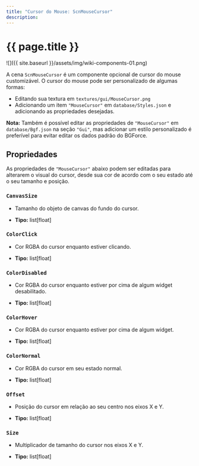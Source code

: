 ```yaml
---
title: "Cursor do Mouse: ScnMouseCursor"
description:
---
```


# {{ page.title }}

![]({{ site.baseurl }}/assets/img/wiki-components-01.png)

A cena `ScnMouseCursor` é um componente opcional de cursor do mouse customizável.
O cursor do mouse pode ser personalizado de algumas formas:

- Editando sua textura em `textures/gui/MouseCursor.png`
- Adicionando um item `"MouseCursor"` em `database/Styles.json` e adicionando as propriedades desejadas.

**Nota:** Também é possível editar as propriedades de `"MouseCursor"` em `database/Bgf.json`
na seção `"Gui"`, mas adicionar um estilo personalizado é preferível para evitar
editar os dados padrão do BGForce.

## Propriedades
As propriedades de `"MouseCursor"` abaixo podem ser editadas para alterarem o
visual do cursor, desde sua cor de acordo com o seu estado até o seu tamanho e posição.

### `CanvasSize`
- Tamanho do objeto de canvas do fundo do cursor.

- **Tipo:** list[float]

### `ColorClick`
- Cor RGBA do cursor enquanto estiver clicando.

- **Tipo:** list[float]

### `ColorDisabled`
- Cor RGBA do cursor enquanto estiver por cima de algum widget desabilitado.

- **Tipo:** list[float]

### `ColorHover`
- Cor RGBA do cursor enquanto estiver por cima de algum widget.

- **Tipo:** list[float]

### `ColorNormal`
- Cor RGBA do cursor em seu estado normal.

- **Tipo:** list[float]

### `Offset`
- Posição do cursor em relação ao seu centro nos eixos X e Y.

- **Tipo:** list[float]

### `Size`
- Multiplicador de tamanho do cursor nos eixos X e Y.

- **Tipo:** list[float]
